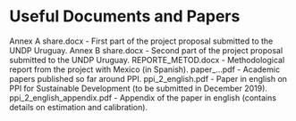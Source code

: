 # Useful Documents and Papers

Annex A share.docx - First part of the project proposal submitted to the UNDP Uruguay.
Annex B share.docx - Second part of the project proposal submitted to the UNDP Uruguay.
REPORTE_METOD.docx -  Methodological report from the project with Mexico (in Spanish).
paper_...pdf - Academic papers published so far around PPI.
ppi_2_english.pdf - Paper in english on PPI for Sustainable Development (to be submitted in December 2019).
ppi_2_english_appendix.pdf - Appendix of the paper in english (contains details on estimation and calibration).
